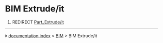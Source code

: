 # BIM Extrude/it
1.  REDIRECT [Part_Extrude/it](Part_Extrude/it.md)



---
⏵ [documentation index](../README.md) > [BIM](BIM_Workbench.md) > BIM Extrude/it
